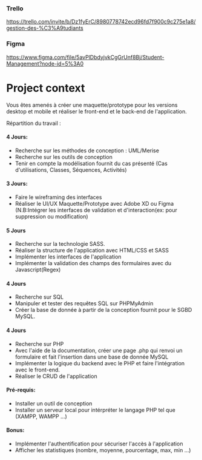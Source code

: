 ### Trello
https://trello.com/invite/b/Dz1fyErC/8980778742ecd96fd7f900c9c275e1a8/gestion-des-%C3%A9tudiants

### Figma
https://www.figma.com/file/5avPlDbdyjvkCgGrUnf8Bj/Student-Management?node-id=5%3A0

# Project context
Vous êtes amenés à créer une maquette/prototype pour les versions desktop et mobile et réaliser le front-end et le back-end de l'application.

Répartition du travail :

#### 4 Jours:

- Recherche sur les méthodes de conception : UML/Merise
- Recherche sur les outils de conception
- Tenir en compte la modélisation fournit du cas présenté (Cas d'utilisations, Classes, Séquences, Activités)
#### 3 Jours:

- Faire le wireframing des interfaces
- Réaliser le UI/UX Maquette/Prototype avec Adobe XD ou Figma (N.B:Intégrer les interfaces de validation et d'interaction(ex: pour suppression ou modification)
#### 5 Jours

- Recherche sur la technologie SASS.
- Réaliser la structure de l'application avec HTML/CSS et SASS
- Implémenter les interfaces de l'application
- Implémenter la validation des champs des formulaires avec du Javascript(Regex)
#### 4 Jours

- Recherche sur SQL
- Manipuler et tester des requêtes SQL sur PHPMyAdmin
- Créer la base de donnée à partir de la conception fournit pour le SGBD MySQL.
#### 4 Jours

- Recherche sur PHP
- Avec l'aide de la documentation, créer une page .php qui renvoi un formulaire et fait l'insertion dans une base de donnée MySQL
- Implémenter la logique du backend avec le PHP et faire l'intégration avec le front-end.
- Réaliser le CRUD de l'application
#### Pré-requis:

- Installer un outil de conception
- Installer un serveur local pour intérpréter le langage PHP tel que (XAMPP, WAMPP ...)
#### Bonus:

- Implémenter l'authentification pour sécuriser l'accès à l'application
- Afficher les statistiques (nombre, moyenne, pourcentage, max, min ...)
